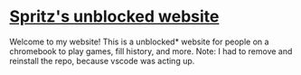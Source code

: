 # [Spritz's unblocked website](https://spritzerland.github.io)

Welcome to my website! This is a unblocked* website for people on a chromebook to play games, fill history, and more.
Note: I had to remove and reinstall the repo, because vscode was acting up.
